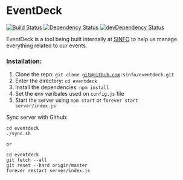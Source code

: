 # EventDeck

[![Build Status](https://magnum.travis-ci.com/sinfo/eventdeck.svg?token=bYLgwH8zFdHVE6syVqz5)](https://magnum.travis-ci.com/sinfo/eventdeck)
[![Dependency Status](https://david-dm.org/sinfo/eventdeck.svg)](https://david-dm.org/sinfo/eventdeck)
[![devDependency Status](https://david-dm.org/sinfo/eventdeck/dev-status.svg)](https://david-dm.org/sinfo/eventdeck#info=devDependencies)

EventDeck is a tool being built internally at [SINFO](http://sinfo.org) to help us manage everything related to our events.



### Installation:
  1. Clone the repo: <code>git clone git@github.com:sinfo/eventdeck.git</code>
  2. Enter the directory: <code>cd eventdeck</code>
  3. Install the dependencies: <code>npm install</code>
  4. Set the env varibales used on <code>config.js</code> file
  5. Start the server using <code>npm start</code> or <code>forever start server/index.js</code>

Sync server with Github:
```
cd eventdeck
./sync.sh

or

cd eventdeck
git fetch --all
git reset --hard origin/master
forever restart server/index.js
```
